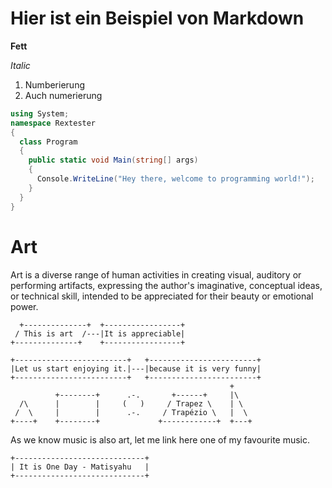 # Hier ist ein Beispiel von Markdown

**Fett**

*Italic*

1. Numberierung
2. Auch numerierung

```c#
using System;
namespace Rextester
{
  class Program
  {
    public static void Main(string[] args)
    {
      Console.WriteLine("Hey there, welcome to programming world!");
    }
  }
}
```

# Art

Art is a diverse range of human activities in creating visual, auditory or performing artifacts, expressing the author's imaginative, conceptual ideas, or technical skill, intended to be appreciated for their beauty or emotional power.


``````````````````````````````````````````````````
  +--------------+  +-----------------+
 / This is art  /---|It is appreciable|
+--------------+    +-----------------+

+-------------------------+   +------------------------+
|Let us start enjoying it.|---|because it is very funny|
+-------------------------+   +------------------------+
                                                 +
          +--------+      .-.       +------+     |\
  /\      |        |     (   )     / Trapez \    | \
 /  \     |        |      .-.     / Trapézio \   |  \
+----+    +--------+             +------------+  +---+
``````````````````````````````````````````````````

As we know music is also art, let me link here one of my favourite music.

``````````````````````````````````````````````````
+-----------------------------+
| It is One Day - Matisyahu   |
+-----------------------------+
``````````````````````````````````````````````````
